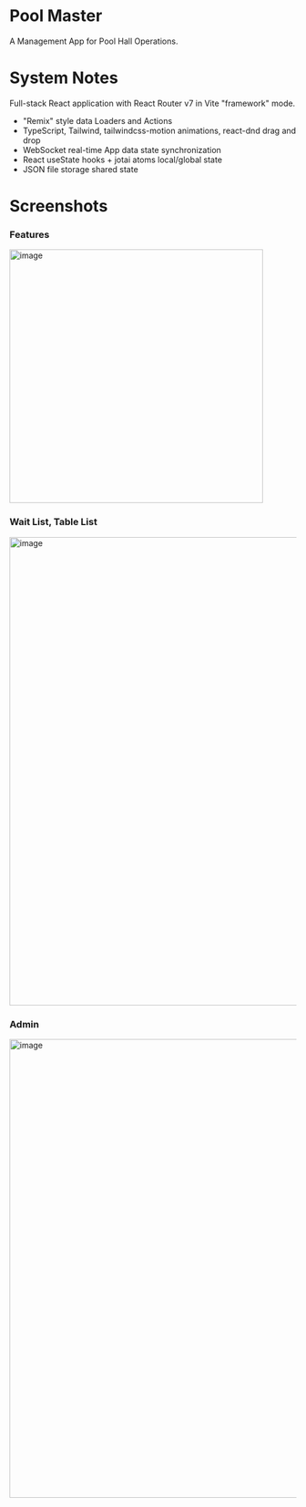 # Pool Master

A Management App for Pool Hall Operations.

# System Notes

Full-stack React application with React Router v7 in Vite "framework" mode.

* "Remix" style data Loaders and Actions
* TypeScript, Tailwind, tailwindcss-motion animations, react-dnd drag and drop
* WebSocket real-time App data state synchronization
* React useState hooks + jotai atoms local/global state
* JSON file storage shared state

# Screenshots

### Features
<img width="445" alt="image" src="https://github.com/user-attachments/assets/98e0779b-3bb0-4c27-98fb-af5216b5ccb4" />

### Wait List, Table List
<img width="822" alt="image" src="https://github.com/user-attachments/assets/aa872a55-5a83-4702-a5bb-bdfe4de1310d" />

### Admin

<img width="805" alt="image" src="https://github.com/user-attachments/assets/9d55a57e-8eaf-4ad9-b547-a29b77a7ef3b" />


